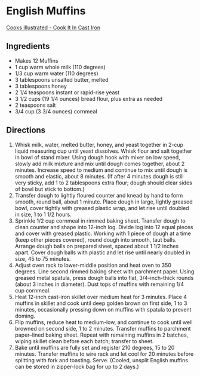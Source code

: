 # English Muffins

[Cooks Illustrated - Cook It In Cast Iron](https://www.americastestkitchen.com/recipes/9191-cast-iron-english-muffins)

## Ingredients
* Makes 12 Muffins
* 1	cup warm whole milk (110 degrees)
* 1/3	cup warm water (110 degrees)
* 3	tablespoons unsalted butter, melted
* 3	tablespoons honey
* 2 1/4	teaspoons instant or rapid-rise yeast
* 3 1/2	cups (19 1/4 ounces) bread flour, plus extra as needed
* 2	teaspoons salt
* 3/4	cup (3 3/4 ounces) cornmeal

## Directions
1. Whisk milk, water, melted butter, honey, and yeast together in 2-cup liquid measuring cup until yeast dissolves. Whisk flour and salt together in bowl of stand mixer. Using dough hook with mixer on low speed, slowly add milk mixture and mix until dough comes together, about 2 minutes. Increase speed to medium and continue to mix until dough is smooth and elastic, about 8 minutes. (If after 4 minutes dough is still very sticky, add 1 to 2 tablespoons extra flour; dough should clear sides of bowl but stick to bottom.)
2. Transfer dough to lightly floured counter and knead by hand to form smooth, round ball, about 1 minute. Place dough in large, lightly greased bowl, cover tightly with greased plastic wrap, and let rise until doubled in size, 1 to 1 1/2 hours.
3. Sprinkle 1/2 cup cornmeal in rimmed baking sheet. Transfer dough to clean counter and shape into 12-inch log. Divide log into 12 equal pieces and cover with greased plastic. Working with 1 piece of dough at a time (keep other pieces covered), round dough into smooth, taut balls. Arrange dough balls on prepared sheet, spaced about 1 1/2 inches apart. Cover dough balls with plastic and let rise until nearly doubled in size, 45 to 75 minutes.
4. Adjust oven rack to lower-middle position and heat oven to 350 degrees. Line second rimmed baking sheet with parchment paper. Using greased metal spatula, press dough balls into flat, 3/4-inch-thick rounds (about 3 inches in diameter). Dust tops of muffins with remaining 1/4 cup cornmeal.
5. Heat 12-inch cast-iron skillet over medium heat for 3 minutes. Place 4 muffins in skillet and cook until deep golden brown on first side, 1 to 3 minutes, occasionally pressing down on muffins with spatula to prevent doming.
6. Flip muffins, reduce heat to medium-low, and continue to cook until well browned on second side, 1 to 2 minutes. Transfer muffins to parchment paper–lined baking sheet. Repeat with remaining muffins in 2 batches, wiping skillet clean before each batch; transfer to sheet.
7. Bake until muffins are fully set and register 210 degrees, 15 to 20 minutes. Transfer muffins to wire rack and let cool for 20 minutes before splitting with fork and toasting. Serve. (Cooled, unsplit English muffins can be stored in zipper-lock bag for up to 2 days.)

